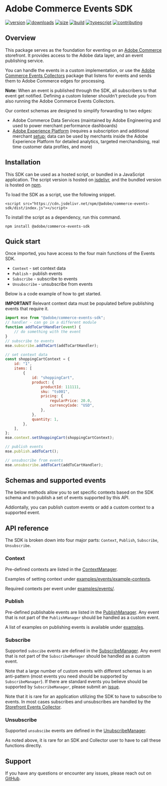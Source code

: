 # Adobe Commerce Events SDK

[![version][version-badge]][npm]
[![downloads][downloads-badge]][npm]
[![size][size-badge]][bundlephobia]
[![build][build-badge]][actions]
[![typescript][typescript-badge]][typescript]
[![contributing][contributing-badge]][contributing]

## Overview

This package serves as the foundation for eventing on an [Adobe Commerce][commerce] storefront. It provides access to the Adobe data layer, and an event publishing service.

You can handle the events in a custom implementation, or use the [Adobe Commerce Events Collectors][collectors] package that listens for events and sends them to Adobe Commerce edges for processing.

**Note:** When an event is published through the SDK, all subscribers to that event get notified. Defining a custom listener shouldn't preclude you from also running the Adobe Commerce Events Collectors.

Our context schemas are designed to simplify forwarding to two edges:

-   Adobe Commerce Data Services (maintained by Adobe Engineering and used to power merchant performance dashboards)
-   [Adobe Experience Platform](https://business.adobe.com/products/experience-platform/adobe-experience-platform.html) (requires a subscription and additional merchant [setup](https://experienceleague.adobe.com/docs/experience-platform/edge/fundamentals/datastreams.html?lang=en); data can be used by merchants inside the Adobe Experience Platform for detailed analytics, targeted merchandising, real time customer data profiles, and more)

## Installation

This SDK can be used as a hosted script, or bundled in a JavaScript application. The script version is hosted on [jsdelivr][jsdelivr], and the bundled version is hosted on [npm][npm].

To load the SDK as a script, use the following snippet.

```
<script src="https://cdn.jsdelivr.net/npm/@adobe/commerce-events-sdk/dist/index.js"></script>
```

To install the script as a dependency, run this command.

```shell
npm install @adobe/commerce-events-sdk
```

## Quick start

Once imported, you have access to the four main functions of the Events SDK.

-   `Context` - set context data
-   `Publish` - publish events
-   `Subscribe` - subscribe to events
-   `Unsubscribe` - unsubscribe from events

Below is a code example of how to get started.

**IMPORTANT** Relevant context data must be populated before publishing events that require it.

```javascript
import mse from "@adobe/commerce-events-sdk";
// handler - can go in a different module
function addToCartHandler(event) {
    // do something with the event
}
// subscribe to events
mse.subscribe.addToCart(addToCartHandler);

// set context data
const shoppingCartContext = {
    id: "1",
    items: [
        {
            id: "shoppingCart",
            product: {
                productId: 111111,
                sku: "ts001",
                pricing: {
                    regularPrice: 20.0,
                    currencyCode: "USD",
                },
            },
            quantity: 1,
        },
    ],
};
mse.context.setShoppingCart(shoppingCartContext);

// publish events
mse.publish.addToCart();

// unsubscribe from events
mse.unsubscribe.addToCart(addToCartHandler);
```

## Schemas and supported events

The below methods allow you to set specific contexts based on the SDK schema and to publish a set of events supported by this API.

Addiontally, you can publish custom events or add a custom context to a supported event.

## API reference

The SDK is broken down into four major parts: `Context`, `Publish`, `Subscribe`, `Unsubscribe`.

### Context

Pre-defined contexts are listed in the [ContextManager](./src/ContextManager.ts).

Examples of setting context under [examples/events/example-contexts](../../examples/events/example-contexts/).

Required contexts per event under [examples/events/](../../examples/events/).

### Publish

Pre-defined publishable events are listed in the [PublishManager](./src/PublishManager.ts). Any event that is not part of the `PublishManager` should be handled as a custom event.

A list of examples on publishing events is available under [examples](../../examples/).

### Subscribe

Supported `subscibe` events are defined in the [SubscribeManager](./src/SubscribeManager.ts). Any event that is not part of the `SubscribeManager` should be handled as a custom event.

Note that a large number of custom events with different schemas is an anti-pattern (most events you need should be supported by `SubscribeManager`). If there are standard events you believe should be supported by `SubscribeManager`, please submit an [issue](https://github.com/adobe/commerce-events/issues).

Note that it is rare for an application utilizing the SDK to have to subscribe to events. In most cases subscribes and unsubscribes are handled by the [Storefront Events Collector](../storefront-events-collector/).

### Unsubscribe

Supported `unsubscibe` events are defined in the [UnubscribeManager](./src/UnsubscribeManager.ts).

As noted above, it is rare for an SDK and Collector user to have to call these functions directly.

## Support

If you have any questions or encounter any issues, please reach out on [GitHub][issues].

[npm]: https://npmjs.com/package/@adobe/magento-storefront-events-sdk
[version-badge]: https://img.shields.io/npm/v/@adobe/magento-storefront-events-sdk.svg?style=flat-square
[downloads-badge]: https://img.shields.io/npm/dt/@adobe/magento-storefront-events-sdk?style=flat-square
[bundlephobia]: https://bundlephobia.com/result?p=@adobe/magento-storefront-events-sdk
[size-badge]: https://img.shields.io/bundlephobia/minzip/@adobe/magento-storefront-events-sdk?style=flat-square
[actions]: https://github.com/adobe/commerce-events/actions
[build-badge]: https://img.shields.io/github/workflow/status/adobe/commerce-events/publish-latest?style=flat-square
[typescript]: https://typescriptlang.org/dt/search?search=%40adobe%2Fcommerce-events-sdk
[typescript-badge]: https://img.shields.io/npm/types/@adobe/commerce-events-sdk?style=flat-square
[contributing]: https://github.com/adobe/commerce-events/blob/main/.github/CONTRIBUTING.md
[contributing-badge]: https://img.shields.io/badge/PRs-welcome-success?style=flat-square
[commerce]: https://business.adobe.com/products/magento/magento-commerce.html
[collectors]: https://github.com/adobe/commerce-events/tree/main/packages/storefront-events-collector
[jsdelivr]: https://cdn.jsdelivr.net/npm/@adobe/magento-storefront-events-sdk/dist/index.js
[issues]: https://github.com/adobe/commerce-events/issues
